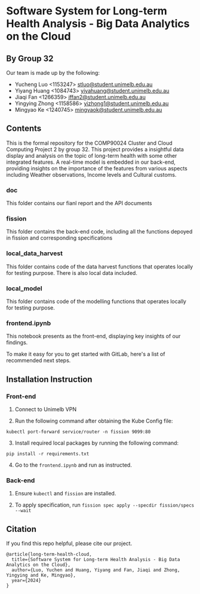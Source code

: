 # Software System for Long-term Health Analysis - Big Data Analytics on the Cloud
## By Group 32
Our team is made up by the following:

- Yucheng Luo     <1153247>  <stluo@student.unimelb.edu.au>
- Yiyang Huang    <1084743>  <yiyahuang@student.unimelb.edu.au>
- Jiaqi Fan       <1266359>  <jffan2@student.unimelb.edu.au>
- Yingying Zhong  <1158586>  <yizhong1@student.unimelb.edu.au>
- Mingyao Ke      <1240745>  <mingyaok@student.unimelb.edu.au>


## Contents

This is the formal repository for the COMP90024 Cluster and Cloud Computing Project 2 by group 32. This project provides a insightful data display and analysis on the topic of long-term health with some other integrated features. A real-time model is embedded in our back-end, providing insights on the importance of the features from various aspects including Weather observations, Income levels and Cultural customs.


### doc
This folder contains our fianl report and the API documents

### fission
This folder contains the back-end code, including all the functions depoyed in fission and corresponding specifications

### local_data_harvest
This folder contains code of the data harvest functions that operates locally for testing purpose. There is also local data included.

### local_model
This folder contains code of the modelling functions that operates locally for testing purpose. 

### frontend.ipynb
This notebook presents as the front-end, displaying key insights of our findings.

To make it easy for you to get started with GitLab, here's a list of recommended next steps.

## Installation Instruction

### Front-end 
1. Connect to Unimelb VPN

2. Run the following command after obtaining the Kube Config file: 

`kubectl port-forward service/router -n fission 9099:80`

3. Install required local packages by running the following command:

`pip install -r requirements.txt`

4. Go to the `frontend.ipynb` and run as instructed.

### Back-end
1. Ensure `kubectl` and `fission` are installed. 

2. To apply specification, run `fission spec apply --specdir fission/specs --wait`


## Citation
If you find this repo helpful, please cite our project.

```
@article{long-term-health-cloud,
  title={Software System for Long-term Health Analysis - Big Data Analytics on the Cloud},
  author={Luo, Yuchen and Huang, Yiyang and Fan, Jiaqi and Zhong, Yingying and Ke, Mingyao},
  year={2024}
}
```